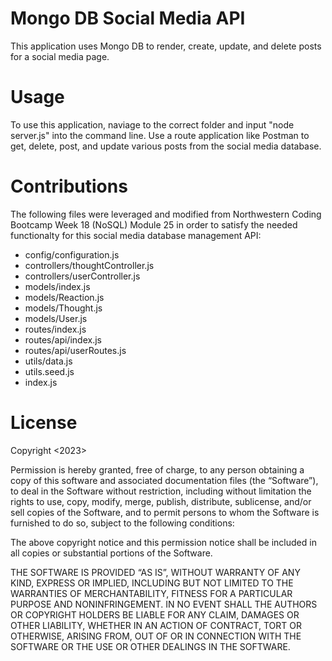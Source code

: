 # Mongo DB Social Media API

This application uses Mongo DB to render, create, update, and delete posts for a social media page.

# Usage

To use this application, naviage to the correct folder and input "node server.js" into the command line. Use a route application like Postman to get, delete, post, and update various posts from the social media database.

# Contributions

The following files were leveraged and modified from Northwestern Coding Bootcamp Week 18 (NoSQL) Module 25 in order to satisfy the needed functionalty for this social media database management API:

- config/configuration.js
- controllers/thoughtController.js
- controllers/userController.js
- models/index.js
- models/Reaction.js
- models/Thought.js
- models/User.js
- routes/index.js
- routes/api/index.js
- routes/api/userRoutes.js
- utils/data.js
- utils.seed.js
- index.js

# License

Copyright <2023> <tmcmanus95>

Permission is hereby granted, free of charge, to any person obtaining a copy of this software and associated documentation files (the “Software”), to deal in the Software without restriction, including without limitation the rights to use, copy, modify, merge, publish, distribute, sublicense, and/or sell copies of the Software, and to permit persons to whom the Software is furnished to do so, subject to the following conditions:

The above copyright notice and this permission notice shall be included in all copies or substantial portions of the Software.

THE SOFTWARE IS PROVIDED “AS IS”, WITHOUT WARRANTY OF ANY KIND, EXPRESS OR IMPLIED, INCLUDING BUT NOT LIMITED TO THE WARRANTIES OF MERCHANTABILITY, FITNESS FOR A PARTICULAR PURPOSE AND NONINFRINGEMENT. IN NO EVENT SHALL THE AUTHORS OR COPYRIGHT HOLDERS BE LIABLE FOR ANY CLAIM, DAMAGES OR OTHER LIABILITY, WHETHER IN AN ACTION OF CONTRACT, TORT OR OTHERWISE, ARISING FROM, OUT OF OR IN CONNECTION WITH THE SOFTWARE OR THE USE OR OTHER DEALINGS IN THE SOFTWARE.
